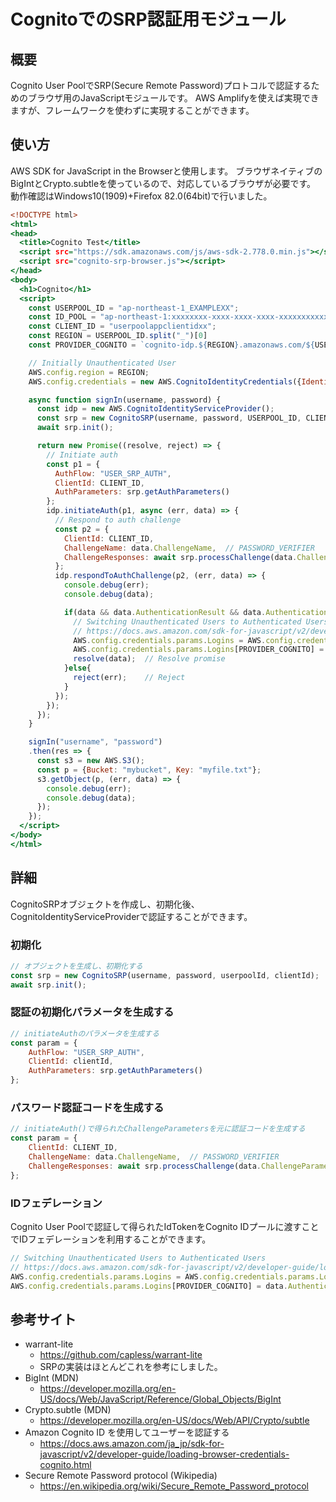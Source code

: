 # CognitoでのSRP認証用モジュール
## 概要
Cognito User PoolでSRP(Secure Remote Password)プロトコルで認証するためのブラウザ用のJavaScriptモジュールです。
AWS Amplifyを使えば実現できますが、フレームワークを使わずに実現することができます。

## 使い方
AWS SDK for JavaScript in the Browserと使用します。
ブラウザネイティブのBigIntとCrypto.subtleを使っているので、対応しているブラウザが必要です。
動作確認はWindows10(1909)+Firefox 82.0(64bit)で行いました。

```HTML:signin.html
<!DOCTYPE html>
<html>
<head>
  <title>Cognito Test</title>
  <script src="https://sdk.amazonaws.com/js/aws-sdk-2.778.0.min.js"></script>
  <script src="cognito-srp-browser.js"></script>
</head>
<body>
  <h1>Cognito</h1>
  <script>
    const USERPOOL_ID = "ap-northeast-1_EXAMPLEXX";
    const ID_POOL = "ap-northeast-1:xxxxxxxx-xxxx-xxxx-xxxx-xxxxxxxxxxxx";
    const CLIENT_ID = "userpoolappclientidxx";
    const REGION = USERPOOL_ID.split("_")[0]
    const PROVIDER_COGNITO = `cognito-idp.${REGION}.amazonaws.com/${USERPOOL_ID}`;

    // Initially Unauthenticated User
    AWS.config.region = REGION;
    AWS.config.credentials = new AWS.CognitoIdentityCredentials({IdentityPoolId: ID_POOL});

    async function signIn(username, password) {
      const idp = new AWS.CognitoIdentityServiceProvider();
      const srp = new CognitoSRP(username, password, USERPOOL_ID, CLIENT_ID);
      await srp.init();

      return new Promise((resolve, reject) => {
        // Initiate auth
        const p1 = {
          AuthFlow: "USER_SRP_AUTH",
          ClientId: CLIENT_ID,
          AuthParameters: srp.getAuthParameters()
        };
        idp.initiateAuth(p1, async (err, data) => {
          // Respond to auth challenge
          const p2 = {
            ClientId: CLIENT_ID,
            ChallengeName: data.ChallengeName,  // PASSWORD_VERIFIER
            ChallengeResponses: await srp.processChallenge(data.ChallengeParameters)
          };
          idp.respondToAuthChallenge(p2, (err, data) => {
            console.debug(err);
            console.debug(data);

            if(data && data.AuthenticationResult && data.AuthenticationResult.IdToken){
              // Switching Unauthenticated Users to Authenticated Users
              // https://docs.aws.amazon.com/sdk-for-javascript/v2/developer-guide/loading-browser-credentials-cognito.html
              AWS.config.credentials.params.Logins = AWS.config.credentials.params.Logins || {};
              AWS.config.credentials.params.Logins[PROVIDER_COGNITO] = data.AuthenticationResult.IdToken;
              resolve(data);  // Resolve promise
            }else{
              reject(err);    // Reject
            }
          });
        });
      });
    }

    signIn("username", "password")
    .then(res => {
      const s3 = new AWS.S3();
      const p = {Bucket: "mybucket", Key: "myfile.txt"};
      s3.getObject(p, (err, data) => {
        console.debug(err);
        console.debug(data);
      });
    });
  </script>
</body>
</html>
```

## 詳細
CognitoSRPオブジェクトを作成し、初期化後、CognitoIdentityServiceProviderで認証することができます。

### 初期化

```js
// オブジェクトを生成し、初期化する
const srp = new CognitoSRP(username, password, userpoolId, clientId);
await srp.init();
```

### 認証の初期化パラメータを生成する

```js
// initiateAuthのパラメータを生成する
const param = {
    AuthFlow: "USER_SRP_AUTH",
    ClientId: clientId,
    AuthParameters: srp.getAuthParameters()
};
```

### パスワード認証コードを生成する

```js
// initiateAuth()で得られたChallengeParametersを元に認証コードを生成する
const param = {
    ClientId: CLIENT_ID,
    ChallengeName: data.ChallengeName,  // PASSWORD_VERIFIER
    ChallengeResponses: await srp.processChallenge(data.ChallengeParameters)
};
```

### IDフェデレーション
Cognito User Poolで認証して得られたIdTokenをCognito IDプールに渡すことでIDフェデレーションを利用することができます。

```js
// Switching Unauthenticated Users to Authenticated Users
// https://docs.aws.amazon.com/sdk-for-javascript/v2/developer-guide/loading-browser-credentials-cognito.html
AWS.config.credentials.params.Logins = AWS.config.credentials.params.Logins || {};
AWS.config.credentials.params.Logins[PROVIDER_COGNITO] = data.AuthenticationResult.IdToken;
```

## 参考サイト
- warrant-lite
  - https://github.com/capless/warrant-lite
  - SRPの実装はほとんどこれを参考にしました。
- BigInt (MDN)
  - https://developer.mozilla.org/en-US/docs/Web/JavaScript/Reference/Global_Objects/BigInt
- Crypto.subtle (MDN)
  - https://developer.mozilla.org/en-US/docs/Web/API/Crypto/subtle
- Amazon Cognito ID を使用してユーザーを認証する
  - https://docs.aws.amazon.com/ja_jp/sdk-for-javascript/v2/developer-guide/loading-browser-credentials-cognito.html
- Secure Remote Password protocol (Wikipedia)
  - https://en.wikipedia.org/wiki/Secure_Remote_Password_protocol  
